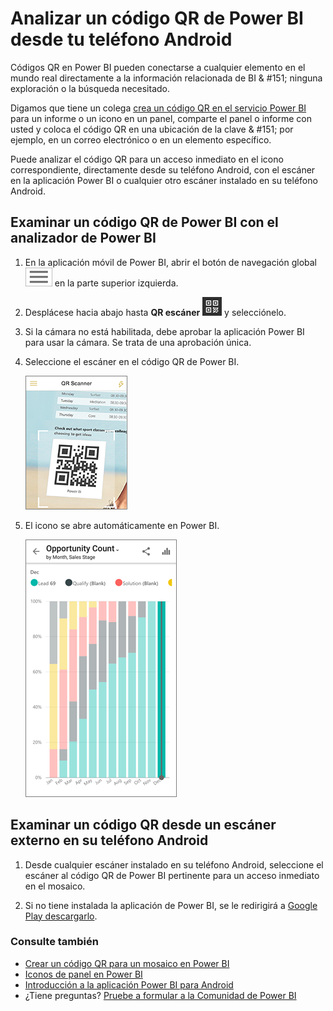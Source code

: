 <properties
   pageTitle="Analizar un código QR de Power BI desde tu teléfono Android"
   description="Códigos QR en Power BI pueden conectarse a cualquier cosa en el mundo real directamente a la información relacionada de BI en la aplicación móvil de Power BI, ninguna búsqueda necesitada."
   services="powerbi"
   documentationCenter=""
   authors="maggiesMSFT"
   manager="mblythe"
   backup=""
   editor=""
   tags=""
   qualityFocus="no"
   qualityDate=""/>

<tags
   ms.service="powerbi"
   ms.devlang="NA"
   ms.topic="article"
   ms.tgt_pltfrm="NA"
   ms.workload="powerbi"
   ms.date="10/03/2016"
   ms.author="maggies"/>

# Analizar un código QR de Power BI desde tu teléfono Android

Códigos QR en Power BI pueden conectarse a cualquier elemento en el mundo real directamente a la información relacionada de BI & #151; ninguna exploración o la búsqueda necesitado.

Digamos que tiene un colega [crea un código QR en el servicio Power BI](powerbi-service-qr-code-for-tile.md) para un informe o un icono en un panel, comparte el panel o informe con usted y coloca el código QR en una ubicación de la clave & #151; por ejemplo, en un correo electrónico o en un elemento específico. 

Puede analizar el código QR para un acceso inmediato en el icono correspondiente, directamente desde su teléfono Android, con el escáner en la aplicación Power BI o cualquier otro escáner instalado en su teléfono Android.

## Examinar un código QR de Power BI con el analizador de Power BI

1. En la aplicación móvil de Power BI, abrir el botón de navegación global ![](media/powerbi-mobile-qr-code-for-android/power-bi-android-global-nav-icon.png) en la parte superior izquierda. 

2. Desplácese hacia abajo hasta **QR escáner** ![](media/powerbi-mobile-qr-code-for-android/power-bi-android-scanner-icon.png) y selecciónelo. 

3. Si la cámara no está habilitada, debe aprobar la aplicación Power BI para usar la cámara. Se trata de una aprobación única. 

4. Seleccione el escáner en el código QR de Power BI. 

    ![](media/powerbi-mobile-qr-code-for-android/PBI_iPh_QRScan.png)

5. El icono se abre automáticamente en Power BI.

    ![](media/powerbi-mobile-qr-code-for-android/power-bi-android-tile.png)


## Examinar un código QR desde un escáner externo en su teléfono Android

1. Desde cualquier escáner instalado en su teléfono Android, seleccione el escáner al código QR de Power BI pertinente para un acceso inmediato en el mosaico. 

2. Si no tiene instalada la aplicación de Power BI, se le redirigirá a [Google Play descargarlo](http://go.microsoft.com/fwlink/?LinkID=544867). 

### Consulte también

- [Crear un código QR para un mosaico en Power BI](powerbi-service-qr-code-for-tile.md)
- [Iconos de panel en Power BI](powerbi-service-dashboard-tiles.md)
- [Introducción a la aplicación Power BI para Android](powerbi-mobile-android-app-get-started.md)
- ¿Tiene preguntas? [Pruebe a formular a la Comunidad de Power BI](http://community.powerbi.com/)
